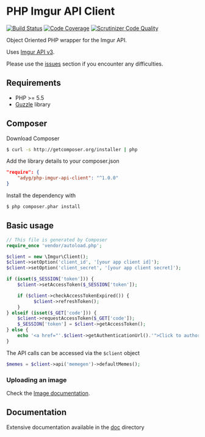 # PHP Imgur API Client

[![Build Status](https://travis-ci.org/j0k3r/php-imgur-api-client.svg?branch=master)](https://travis-ci.org/j0k3r/php-imgur-api-client)
[![Code Coverage](https://scrutinizer-ci.com/g/j0k3r/php-imgur-api-client/badges/coverage.png?b=master)](https://scrutinizer-ci.com/g/j0k3r/php-imgur-api-client/?branch=master)
[![Scrutinizer Code Quality](https://scrutinizer-ci.com/g/j0k3r/php-imgur-api-client/badges/quality-score.png?b=master)](https://scrutinizer-ci.com/g/j0k3r/php-imgur-api-client/?branch=master)

Object Oriented PHP wrapper for the Imgur API.

Uses [Imgur API v3](https://api.imgur.com/).

Please use the [issues](https://github.com/Adyg/php-imgur-api-client/issues) section if you encounter any difficulties.

## Requirements

* PHP >= 5.5
* [Guzzle](https://github.com/guzzle/guzzle) library

## Composer

Download Composer

```bash
$ curl -s http://getcomposer.org/installer | php
```

Add the library details to your composer.json

```json
"require": {
    "adyg/php-imgur-api-client": "^1.0.0"
}
```

Install the dependency with

```bash
$ php composer.phar install
```

## Basic usage

```php
// This file is generated by Composer
require_once 'vendor/autoload.php';

$client = new \Imgur\Client();
$client->setOption('client_id', '[your app client id]');
$client->setOption('client_secret', '[your app client secret]');

if (isset($_SESSION['token'])) {
    $client->setAccessToken($_SESSION['token']);

    if ($client->checkAccessTokenExpired()) {
          $client->refreshToken();
    }
} elseif (isset($_GET['code'])) {
    $client->requestAccessToken($_GET['code']);
    $_SESSION['token'] = $client->getAccessToken();
} else {
    echo '<a href="'.$client->getAuthenticationUrl().'">Click to authorize</a>';
}
```
The API calls can be accessed via the `$client` object

```php
$memes = $client->api('memegen')->defaultMemes();
```

### Uploading an image

Check the [Image documentation](https://github.com/Adyg/php-imgur-api-client/blob/master/doc/Image.md).

## Documentation

Extensive documentation available in the [doc](https://github.com/Adyg/php-imgur-api-client/blob/master/doc/index.md) directory
